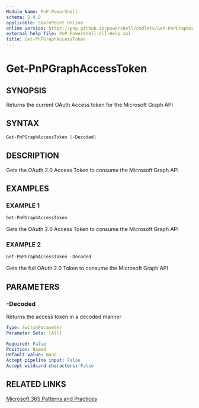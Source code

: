 ```yaml
---
Module Name: PnP.PowerShell
schema: 2.0.0
applicable: SharePoint Online
online version: https://pnp.github.io/powershell/cmdlets/Get-PnPGraphAccessToken.html
external help file: PnP.PowerShell.dll-Help.xml
title: Get-PnPGraphAccessToken
---
```

  
# Get-PnPGraphAccessToken

## SYNOPSIS
Returns the current OAuth Access token for the Microsoft Graph API

## SYNTAX

```powershell
Get-PnPGraphAccessToken [-Decoded] 
```

## DESCRIPTION
Gets the OAuth 2.0 Access Token to consume the Microsoft Graph API

## EXAMPLES

### EXAMPLE 1
```powershell
Get-PnPGraphAccessToken
```

Gets the OAuth 2.0 Access Token to consume the Microsoft Graph API

### EXAMPLE 2
```powershell
Get-PnPGraphAccessToken -Decoded
```

Gets the full OAuth 2.0 Token to consume the Microsoft Graph API

## PARAMETERS

### -Decoded
Returns the access token in a decoded manner

```yaml
Type: SwitchParameter
Parameter Sets: (All)

Required: False
Position: Named
Default value: None
Accept pipeline input: False
Accept wildcard characters: False
```

## RELATED LINKS

[Microsoft 365 Patterns and Practices](https://aka.ms/m365pnp)



